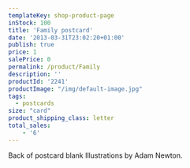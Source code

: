 ```yaml
---
templateKey: shop-product-page
inStock: 100
title: 'Family postcard'
date: '2013-03-31T23:02:20+01:00'
publish: true
price: 1
salePrice: 0
permalink: /product/Family
description: ''
productId: '2241'
productImage: "/img/default-image.jpg"
tags:
  - postcards
size: "card"
product_shipping_class: letter
total_sales:
    - '6'
---
```

Back of postcard blank Illustrations by Adam Newton.